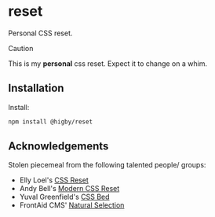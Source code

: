 # reset

Personal CSS reset.

> [!CAUTION]
> This is my **personal** css reset. Expect it to change on a whim.

## Installation

Install:

```bash
npm install @higby/reset
```

## Acknowledgements

Stolen piecemeal from the following talented people/ groups:

- Elly Loel's [CSS Reset](https://gist.github.com/EllyLoel/4ff8a6472247e6dd2315fd4038926522)
- Andy Bell's [Modern CSS Reset](https://andy-bell.co.uk/a-modern-css-reset/)
- Yuval Greenfield's [CSS Bed](https://github.com/ubershmekel/cssbed/)
- FrontAid CMS' [Natural Selection](https://github.com/frontaid/natural-selection/)
